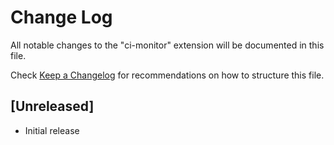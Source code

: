 # Change Log

All notable changes to the "ci-monitor" extension will be documented in this file.

Check [Keep a Changelog](http://keepachangelog.com/) for recommendations on how to structure this file.

## [Unreleased]

- Initial release